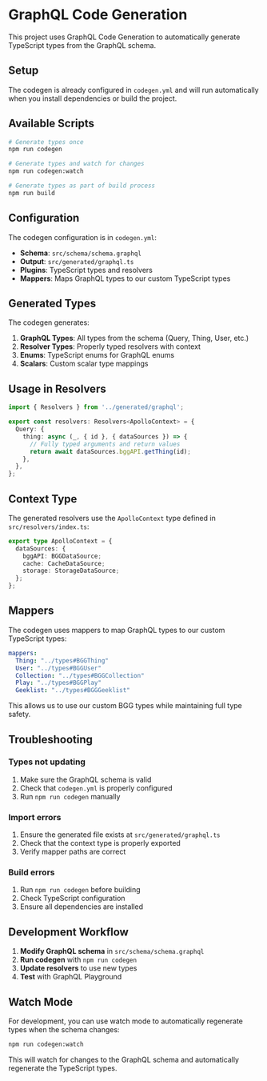 # GraphQL Code Generation

This project uses GraphQL Code Generation to automatically generate TypeScript types from the GraphQL schema.

## Setup

The codegen is already configured in `codegen.yml` and will run automatically when you install dependencies or build the project.

## Available Scripts

```bash
# Generate types once
npm run codegen

# Generate types and watch for changes
npm run codegen:watch

# Generate types as part of build process
npm run build
```

## Configuration

The codegen configuration is in `codegen.yml`:

- **Schema**: `src/schema/schema.graphql`
- **Output**: `src/generated/graphql.ts`
- **Plugins**: TypeScript types and resolvers
- **Mappers**: Maps GraphQL types to our custom TypeScript types

## Generated Types

The codegen generates:

1. **GraphQL Types**: All types from the schema (Query, Thing, User, etc.)
2. **Resolver Types**: Properly typed resolvers with context
3. **Enums**: TypeScript enums for GraphQL enums
4. **Scalars**: Custom scalar type mappings

## Usage in Resolvers

```typescript
import { Resolvers } from '../generated/graphql';

export const resolvers: Resolvers<ApolloContext> = {
  Query: {
    thing: async (_, { id }, { dataSources }) => {
      // Fully typed arguments and return values
      return await dataSources.bggAPI.getThing(id);
    },
  },
};
```

## Context Type

The generated resolvers use the `ApolloContext` type defined in `src/resolvers/index.ts`:

```typescript
export type ApolloContext = {
  dataSources: {
    bggAPI: BGGDataSource;
    cache: CacheDataSource;
    storage: StorageDataSource;
  };
};
```

## Mappers

The codegen uses mappers to map GraphQL types to our custom TypeScript types:

```yaml
mappers:
  Thing: "../types#BGGThing"
  User: "../types#BGGUser"
  Collection: "../types#BGGCollection"
  Play: "../types#BGGPlay"
  Geeklist: "../types#BGGGeeklist"
```

This allows us to use our custom BGG types while maintaining full type safety.

## Troubleshooting

### Types not updating
1. Make sure the GraphQL schema is valid
2. Check that `codegen.yml` is properly configured
3. Run `npm run codegen` manually

### Import errors
1. Ensure the generated file exists at `src/generated/graphql.ts`
2. Check that the context type is properly exported
3. Verify mapper paths are correct

### Build errors
1. Run `npm run codegen` before building
2. Check TypeScript configuration
3. Ensure all dependencies are installed

## Development Workflow

1. **Modify GraphQL schema** in `src/schema/schema.graphql`
2. **Run codegen** with `npm run codegen`
3. **Update resolvers** to use new types
4. **Test** with GraphQL Playground

## Watch Mode

For development, you can use watch mode to automatically regenerate types when the schema changes:

```bash
npm run codegen:watch
```

This will watch for changes to the GraphQL schema and automatically regenerate the TypeScript types.
